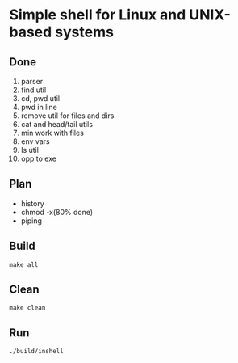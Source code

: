 # Simple shell for Linux and UNIX-based systems

## Done ##
1. parser
2. find util
3. cd, pwd util
4. pwd in line
5. remove util for files and dirs
6. cat and head/tail utils
7. min work with files
8. env vars
9. ls util
10. opp to exe

## Plan ##
* history
* chmod -x(80% done)
* piping

## Build ##
```shell
make all
```
## Clean ##
```shell
make clean
```

## Run ## 
```shell
./build/inshell
```
